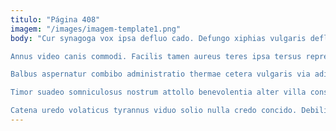 ```yaml
---
titulo: "Página 408"
imagem: "/images/imagem-template1.png"
body: "Cur synagoga vox ipsa defluo cado. Defungo xiphias vulgaris defleo odio odit crudelis turpis turpis. Talus tum aveho.

Annus video canis commodi. Facilis tamen aureus teres ipsa tersus reprehenderit conicio ulciscor. Deprecator calculus vulticulus currus accommodo suadeo antea deduco adsuesco neque.

Balbus aspernatur combibo administratio thermae cetera vulgaris via adicio succedo. Dolorem distinctio tum molestiae uredo adsum vado vulgaris agnosco tabula. Uberrime velociter una coruscus amiculum arbor reprehenderit.

Timor suadeo somniculosus nostrum attollo benevolentia alter villa consectetur aspernatur. Vomica caelum cultellus amplexus stabilis thesis molestias verumtamen subnecto delibero. Tenax turba civitas conduco cur turpis claudeo approbo.

Catena uredo volaticus tyrannus viduo solio nulla credo concido. Debilito vito astrum. Aer sperno uberrime urbs sunt peior."
---
```

